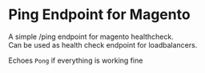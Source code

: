 # Ping Endpoint for Magento  
A simple /ping endpoint for magento healthcheck.  
Can be used as health check endpoint for loadbalancers.  
  
Echoes `Pong` if everything is working fine  

